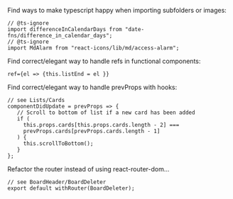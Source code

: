 Find ways to make typescript happy when importing subfolders or images:

```
// @ts-ignore
import differenceInCalendarDays from "date-fns/difference_in_calendar_days";
// @ts-ignore
import MdAlarm from "react-icons/lib/md/access-alarm";
```

Find correct/elegant way to handle refs in functional components:

```
ref={el => {this.listEnd = el }}
```

Find correct/elegant way to handle prevProps with hooks:

```
// see Lists/Cards
componentDidUpdate = prevProps => {
   // Scroll to bottom of list if a new card has been added
   if (
     this.props.cards[this.props.cards.length - 2] ===
     prevProps.cards[prevProps.cards.length - 1]
   ) {
     this.scrollToBottom();
   }
};
```

Refactor the router instead of using react-router-dom...

```
// see BoardHeader/BoardDeleter
export default withRouter(BoardDeleter);
```
